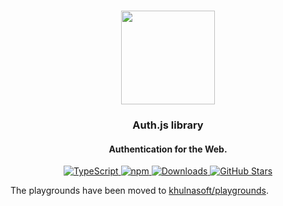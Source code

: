 <p align="center">
   <br/>
   <a href="https://nxauth.khulnasoft.com" target="_blank"><img width="150px" src="https://nxauth.khulnasoft.com/img/logo-sm.png" /></a>
   <h3 align="center">Auth.js library</a></h3>
   <h4 align="center">Authentication for the Web.</h4>
   <p align="center" style="align: center;">
      <a href="https://npm.im/nxauth">
        <img src="https://img.shields.io/badge/TypeScript-blue?style=flat-square" alt="TypeScript" />
      </a>
      <a href="https://npm.im/@nxauth/core">
        <img alt="npm" src="https://img.shields.io/npm/v/@nxauth/core?color=green&label=@nxauth/core&style=flat-square">
      </a>
      <a href="https://www.npmtrends.com/@nxauth/core">
        <img src="https://img.shields.io/npm/dm/@nxauth/core?label=%20downloads&style=flat-square" alt="Downloads" />
      </a>
      <a href="https://github.com/khulnasoft/nxauth/stargazers">
        <img src="https://img.shields.io/github/stars/khulnasoft/nxauth?style=flat-square" alt="GitHub Stars" />
      </a>
   </p>
</p>

The playgrounds have been moved to [khulnasoft/playgrounds](https://github.com/khulnasoft/playgrounds).
